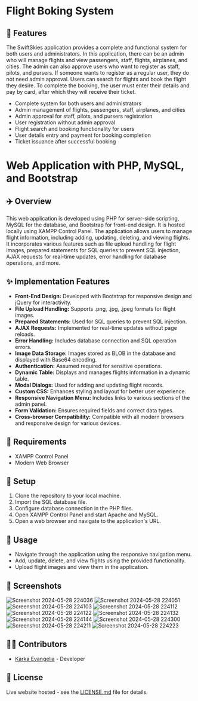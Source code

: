 # Flight Boking System

## 🌟 Features
The SwiftSkies application provides a complete and functional system for both users and administrators. In this application, there can be an admin who will manage flights and view passengers, staff, flights, airplanes, and cities. The admin can also approve users who want to register as staff, pilots, and pursers. If someone wants to register as a regular user, they do not need admin approval. Users can search for flights and book the flight they desire. To complete the booking, the user must enter their details and pay by card, after which they will receive their ticket.
- Complete system for both users and administrators
- Admin management of flights, passengers, staff, airplanes, and cities
- Admin approval for staff, pilots, and pursers registration
- User registration without admin approval
- Flight search and booking functionality for users
- User details entry and payment for booking completion
- Ticket issuance after successful booking

# Web Application with PHP, MySQL, and Bootstrap

## ✈️ Overview
This web application is developed using PHP for server-side scripting, MySQL for the database, and Bootstrap for front-end design. It is hosted locally using XAMPP Control Panel. The application allows users to manage flight information, including adding, updating, deleting, and viewing flights. It incorporates various features such as file upload handling for flight images, prepared statements for SQL queries to prevent SQL injection, AJAX requests for real-time updates, error handling for database operations, and more.

## ✨ Implementation Features
- **Front-End Design:** Developed with Bootstrap for responsive design and jQuery for interactivity.
- **File Upload Handling:** Supports .png, .jpg, .jpeg formats for flight images.
- **Prepared Statements:** Used for SQL queries to prevent SQL injection.
- **AJAX Requests:** Implemented for real-time updates without page reloads.
- **Error Handling:** Includes database connection and SQL operation errors.
- **Image Data Storage:** Images stored as BLOB in the database and displayed with Base64 encoding.
- **Authentication:** Assumed required for sensitive operations.
- **Dynamic Table:** Displays and manages flights information in a dynamic table.
- **Modal Dialogs:** Used for adding and updating flight records.
- **Custom CSS:** Enhances styling and layout for better user experience.
- **Responsive Navigation Menu:** Includes links to various sections of the admin panel.
- **Form Validation:** Ensures required fields and correct data types.
- **Cross-browser Compatibility:** Compatible with all modern browsers and responsive design for various devices.

## 🤔 Requirements
- XAMPP Control Panel
- Modern Web Browser

## 🚀 Setup
1. Clone the repository to your local machine.
2. Import the SQL database file.
3. Configure database connection in the PHP files.
4. Open XAMPP Control Panel and start Apache and MySQL.
5. Open a web browser and navigate to the application's URL.

## 🔨 Usage
- Navigate through the application using the responsive navigation menu.
- Add, update, delete, and view flights using the provided functionality.
- Upload flight images and view them in the application.

## 📸 Screenshots
![Screenshot 2024-05-28 224036](https://github.com/evakarka/SwiftSkies_Flight_Booking_System/assets/126707187/db6b27e6-e8f4-432a-a772-2dbd5f98a4f0)
![Screenshot 2024-05-28 224051](https://github.com/evakarka/SwiftSkies_Flight_Booking_System/assets/126707187/40c0c71f-19d9-4afe-b44d-2be29eaee57e)
![Screenshot 2024-05-28 224103](https://github.com/evakarka/SwiftSkies_Flight_Booking_System/assets/126707187/18bc03b1-bd76-4601-9496-4b186ce25ed0)
![Screenshot 2024-05-28 224112](https://github.com/evakarka/SwiftSkies_Flight_Booking_System/assets/126707187/058dc192-44e3-42c7-9ba6-2e94837c2b6d)
![Screenshot 2024-05-28 224122](https://github.com/evakarka/SwiftSkies_Flight_Booking_System/assets/126707187/46f6836c-f86c-45ff-8c41-12c35663ec9d)
![Screenshot 2024-05-28 224132](https://github.com/evakarka/SwiftSkies_Flight_Booking_System/assets/126707187/ce46a9f7-8ecb-4565-b8a8-47bd45b17921)
![Screenshot 2024-05-28 224144](https://github.com/evakarka/SwiftSkies_Flight_Booking_System/assets/126707187/f097c88c-d7dd-4b95-8e16-fdbc6def3ed4)
![Screenshot 2024-05-28 224300](https://github.com/evakarka/SwiftSkies_Flight_Booking_System/assets/126707187/307251c6-775b-4ac8-806b-644ead87b8b3)
![Screenshot 2024-05-28 224211](https://github.com/evakarka/SwiftSkies_Flight_Booking_System/assets/126707187/083b6f84-f61b-473b-a42f-dca611fbd532)
![Screenshot 2024-05-28 224223](https://github.com/evakarka/SwiftSkies_Flight_Booking_System/assets/126707187/e3ba846b-4784-47c2-9cab-88553b4292d1)

## 👨‍💻 Contributors
- [Karka Evangelia](https://github.com/evakarka) - Developer

## 📜 License
Live website hosted - see the [LICENSE.md](LICENSE.md) file for details.

